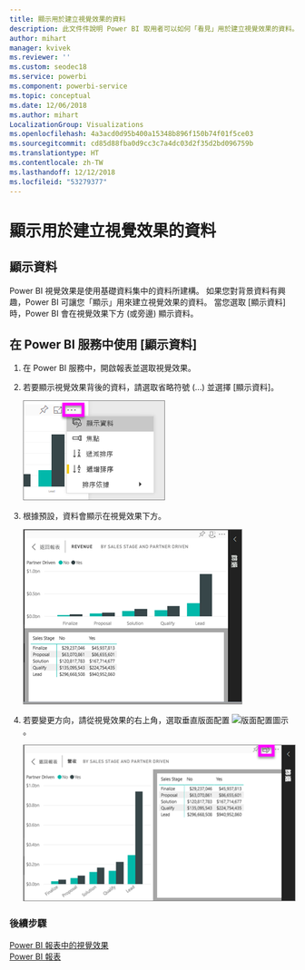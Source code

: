 ```yaml
---
title: 顯示用於建立視覺效果的資料
description: 此文件件說明 Power BI 取用者可以如何「看見」用於建立視覺效果的資料。
author: mihart
manager: kvivek
ms.reviewer: ''
ms.custom: seodec18
ms.service: powerbi
ms.component: powerbi-service
ms.topic: conceptual
ms.date: 12/06/2018
ms.author: mihart
LocalizationGroup: Visualizations
ms.openlocfilehash: 4a3acd0d95b400a15348b896f150b74f01f5ce03
ms.sourcegitcommit: cd85d88fba0d9cc3c7a4dc03d2f35d2bd096759b
ms.translationtype: HT
ms.contentlocale: zh-TW
ms.lasthandoff: 12/12/2018
ms.locfileid: "53279377"
---
```

# <a name="show-the-data-that-was-used-to-create-the-visualization"></a>顯示用於建立視覺效果的資料
## <a name="show-data"></a>顯示資料
Power BI 視覺效果是使用基礎資料集中的資料所建構。 如果您對背景資料有興趣，Power BI 可讓您「顯示」用來建立視覺效果的資料。 當您選取 [顯示資料] 時，Power BI 會在視覺效果下方 (或旁邊) 顯示資料。


## <a name="using-show-data-in-power-bi-service"></a>在 Power BI 服務中使用 [顯示資料]
1. 在 Power BI 服務中，開啟報表並選取視覺效果。  
2. 若要顯示視覺效果背後的資料，請選取省略符號 (...) 並選擇 [顯示資料]。
   
   ![選取 [顯示資料]](./media/end-user-show-data/power-bi-show-data2.png)
3. 根據預設，資料會顯示在視覺效果下方。
   
   ![視覺效果與資料垂直顯示](./media/end-user-show-data/power-bi-explore-show-data-new.png)

4. 若要變更方向，請從視覺效果的右上角，選取垂直版面配置 ![版面配置圖示](media/end-user-show-data/power-bi-vertical-icon-new.png) 。
   
   ![視覺效果與資料水平顯示](./media/end-user-show-data/power-bi-explore-show-data2-new.png)

### <a name="next-steps"></a>後續步驟
[Power BI 報表中的視覺效果](../visuals/power-bi-report-visualizations.md)    
[Power BI 報表](end-user-reports.md)    
